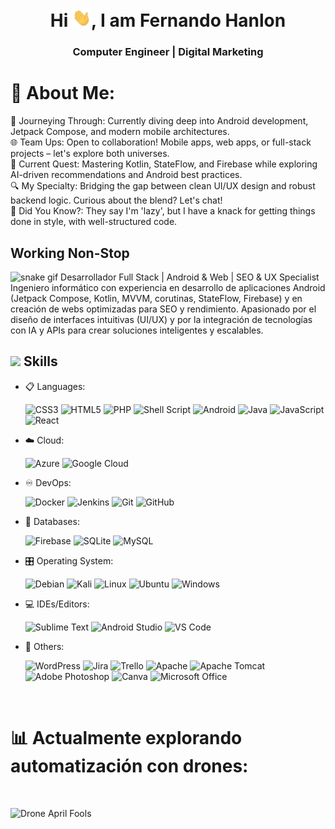 
<h1 align="center">Hi <img src="https://raw.githubusercontent.com/ABSphreak/ABSphreak/master/gifs/Hi.gif" width="30px">, I am Fernando Hanlon </h1>

<h3 align="center">Computer Engineer | Digital Marketing </h3>

# 💫 About Me:
🚀 Journeying Through: Currently diving deep into Android development, Jetpack Compose, and modern mobile architectures.<br>
🌐 Team Ups: Open to collaboration! Mobile apps, web apps, or full-stack projects – let's explore both universes.<br>
📘 Current Quest: Mastering Kotlin, StateFlow, and Firebase while exploring AI-driven recommendations and Android best practices.<br>
🔍 My Specialty: Bridging the gap between clean UI/UX design and robust backend logic. Curious about the blend? Let's chat!<br>
🌟 Did You Know?: They say I'm 'lazy', but I have a knack for getting things done in style, with well-structured code.


## Working Non-Stop
![snake gif](https://github.com/null3000/null3000/blob/output/github-contribution-grid-snake.svg)
Desarrollador Full Stack | Android & Web | SEO & UX Specialist
Ingeniero informático con experiencia en desarrollo de aplicaciones Android (Jetpack Compose, Kotlin, MVVM, corutinas, StateFlow, Firebase) y en creación de webs optimizadas para SEO y rendimiento.
Apasionado por el diseño de interfaces intuitivas (UI/UX) y por la integración de tecnologías con IA y APIs para crear soluciones inteligentes y escalables.


## <img src="https://media2.giphy.com/media/QssGEmpkyEOhBCb7e1/giphy.gif?cid=ecf05e47a0n3gi1bfqntqmob8g9aid1oyj2wr3ds3mg700bl&rid=giphy.gif" width ="25"><b> Skills</b>

<p align="center">

- 📋 Languages:
    
    ![CSS3](https://img.shields.io/badge/css3-%231572B6.svg?style=for-the-badge&logo=css3&logoColor=white)
    ![HTML5](https://img.shields.io/badge/html5-%23E34F26.svg?style=for-the-badge&logo=html5&logoColor=white)
    ![PHP](https://img.shields.io/badge/php-%23777BB4.svg?style=for-the-badge&logo=php&logoColor=white)
    ![Shell Script](https://img.shields.io/badge/shell_script-%23121011.svg?style=for-the-badge&logo=gnu-bash&logoColor=white)
    ![Android](https://img.shields.io/badge/Android-%233DDC84.svg?style=for-the-badge&logo=android&logoColor=white)
    ![Java](https://img.shields.io/badge/Java-%23007396.svg?style=for-the-badge&logo=java&logoColor=white)
    ![JavaScript](https://img.shields.io/badge/JavaScript-%23F7DF1E.svg?style=for-the-badge&logo=javascript&logoColor=black)
    ![React](https://img.shields.io/badge/React-%2361DAFB.svg?style=for-the-badge&logo=react&logoColor=white)
    
- ☁️ Cloud:

    ![Azure](https://img.shields.io/badge/azure-%230072C6.svg?style=for-the-badge&logo=microsoftazure&logoColor=white)
    ![Google Cloud](https://img.shields.io/badge/GoogleCloud-%234285F4.svg?style=for-the-badge&logo=google-cloud&logoColor=white)
    
- ♾️ DevOps:

    ![Docker](https://img.shields.io/badge/docker-%230db7ed.svg?style=for-the-badge&logo=docker&logoColor=white)
    ![Jenkins](https://img.shields.io/badge/jenkins-%232C5263.svg?style=for-the-badge&logo=jenkins&logoColor=white)
    ![Git](https://img.shields.io/badge/git-%23F05033.svg?style=for-the-badge&logo=git&logoColor=white)
    ![GitHub](https://img.shields.io/badge/github-%23121011.svg?style=for-the-badge&logo=github&logoColor=white)
    
- 💾 Databases:
  
    ![Firebase](https://img.shields.io/badge/Firebase-%23FFCA28.svg?style=for-the-badge&logo=firebase&logoColor=black)
    ![SQLite](https://img.shields.io/badge/Microsoft%20SQL%20Sever-CC2927?style=for-the-badge&logo=microsoft%20sql%20server&logoColor=white) 
    ![MySQL](https://img.shields.io/badge/mysql-%2300f.svg?style=for-the-badge&logo=mysql&logoColor=white)
    
- 🎛️ Operating System:

    ![Debian](https://img.shields.io/badge/Debian-D70A53?style=for-the-badge&logo=debian&logoColor=white)
    ![Kali](https://img.shields.io/badge/Kali-268BEE?style=for-the-badge&logo=kalilinux&logoColor=white)
    ![Linux](https://img.shields.io/badge/Linux-FCC624?style=for-the-badge&logo=linux&logoColor=black)
    ![Ubuntu](https://img.shields.io/badge/Ubuntu-E95420?style=for-the-badge&logo=ubuntu&logoColor=white)
    ![Windows](https://img.shields.io/badge/Windows-0078D6?style=for-the-badge&logo=windows&logoColor=white)
    
- 💻 IDEs/Editors:

  ![Sublime Text](https://img.shields.io/badge/Sublime_Text-%239970B8.svg?style=for-the-badge&logo=sublimetext&logoColor=white)
  ![Android Studio](https://img.shields.io/badge/Android_Studio-%233DDC84.svg?style=for-the-badge&logo=androidstudio&logoColor=white)
  ![VS Code](https://img.shields.io/badge/VS_Code-%23007ACC.svg?style=for-the-badge&logo=visual-studio-code&logoColor=white)

    
- 🥅 Others:

    ![WordPress](https://img.shields.io/badge/WordPress-%23117AC9.svg?style=for-the-badge&logo=WordPress&logoColor=white)
    ![Jira](https://img.shields.io/badge/jira-%230A0FFF.svg?style=for-the-badge&logo=jira&logoColor=white)
    ![Trello](https://img.shields.io/badge/Trello-%23026AA7.svg?style=for-the-badge&logo=Trello&logoColor=white)
    ![Apache](https://img.shields.io/badge/apache-%23D42029.svg?style=for-the-badge&logo=apache&logoColor=white)
    ![Apache Tomcat](https://img.shields.io/badge/apache%20tomcat-%23F8DC75.svg?style=for-the-badge&logo=apache-tomcat&logoColor=black)
    ![Adobe Photoshop](https://img.shields.io/badge/adobe%20photoshop-%2331A8FF.svg?style=for-the-badge&logo=adobe%20photoshop&logoColor=white)
    ![Canva](https://img.shields.io/badge/Canva-%2300C4CC.svg?style=for-the-badge&logo=Canva&logoColor=white) 
    ![Microsoft Office](https://img.shields.io/badge/Microsoft_Office-D83B01?style=for-the-badge&logo=microsoft-office&logoColor=white)

</p>

<br> 

# 📊 Actualmente explorando automatización con drones:

<br>

![Drone April Fools](https://media.giphy.com/media/xUA7bcuTndaPQ6jtew/giphy.gif)


